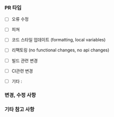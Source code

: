 ### PR 타입

<!-- Please check the one that applies to this PR using "x". -->

- [ ] 오류 수정
- [ ] 피쳐
- [ ] 코드 스타일 업데이트 (formatting, local variables)
- [ ] 리팩토링 (no functional changes, no api changes)
- [ ] 빌드 관련 변경
- [ ] CI관련 변경
- [ ] 기타 :


### 변경, 수정 사항
<!-- Please describe the current behavior that you are modifying, or link to a relevant issue. -->



### 기타 참고 사항
